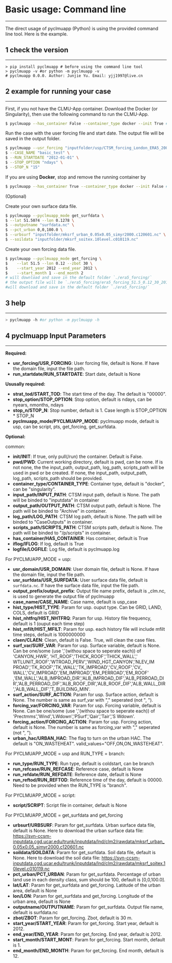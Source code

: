 # Basic usage: Command line
---

The direct usage of pyclmuapp (Python) is using the provided command line tool. Here is the example.


## 1 check the version
---
```
> pip install pyclmuapp # before using the command line tool
> pyclmuapp -v #or python -m pyclmuapp -v
# pyclmuapp 0.0.0. Author: Junjie Yu. Email: yjj1997@live.cn
```

## 2 example for running your case
---

First, if you not have the CLMU-App container. Download the Docker (or Singularity), then use the following command to run the CLMU-App.

```bash
$ pyclmuapp --has_container False --container_type docker --init True # or singularity
```


Run the case with the user forcing file and start date. The output file will be saved in the output folder.

```bash
$ pyclmuapp --usr_forcing "inputfolder/usp/CTSM_forcing_London_ERA5_2002_2014.nc" \
$ --CASE_NAME "basic_test" \
$ --RUN_STARTDATE "2012-01-01" \
$ --STOP_OPTION "ndays" \
$ --STOP_N "15" 
```

If you are using **Docker**, stop and remove the running container by

```bash
$ pyclmuapp --has_container True --container_type docker --init False # or singularity
```

(Optional)

Create your own surface data file.

```bash
$ pyclmuapp --pyclmuapp_mode get_surfdata \
$ --lat 51.5074 --lon 0.1278 \
$ --outputname "surfdata.nc" \
$ --pct_urban 0,0,100.0 \
$ --urbsurf "inputfolder/mksrf_urban_0.05x0.05_simyr2000.c120601.nc" \
$ --soildata "inputfolder/mksrf_soitex.10level.c010119.nc" 
```


Create your own forcing data file.

```bash
$ pyclmuapp --pyclmuapp_mode get_forcing \
$    --lat 51.5 --lon 0.12 --zbot 30 \
$    --start_year 2012 --end_year 2012 \
$    --start_month 1 --end_month 2
# will download and save in the default folder `./era5_forcing/`
# the output file will be `./era5_forcing/era5_forcing_51.5_0.12_30_2012_01_2012_2.nc`
#will download and save in the default folder `./era5_forcing/`
```

## 3 help
---

```bash
> pyclmuapp -h #or python -m pyclmuapp -h
```

## 4 pyclmuapp Input Parameters
---

**Required:**
- **usr_forcing/USR_FORCING**: User forcing file, default is None. If have the domain file, input the file path.
- **run_startdate/RUN_STARTDATE**: Start date, default is None

**Ususally required:**
- **strat_tod/START_TOD**: The start time of the day. The default is "00000".
- **stop_option/STOP_OPTION**: Stop option, default is ndays, can be nyears, nmonths, ndays
- **stop_n/STOP_N**: Stop number, default is 1. Case length is STOP_OPTION * STOP_N
- **pyclmuapp_mode/PYCLMUAPP_MODE**: pyclmuapp mode, default is usp, can be script, pts, get_forcing, get_surfdata.

**Optional:**

common: 

- **init/INIT**: If true, only pull(/run) the container. Default is False.
- **pwd/PWD**: Current working directory, default is pwd, can be none. If is not none, the the input_path, output_path, log_path, scripts_path will be used in pwd or be created. If none, the input_path, output_path, log_path, scripts_path should be provided.
- **container_type/CONTAINER_TYPE**: Container type, default is "docker", can be "singularity".
- **input_path/INPUT_PATH**: CTSM input path, default is None. The path will be binded to "inputdata" in container
- **output_path/OUTPUT_PATH**: CTSM output path, default is None. The path will be binded to "Archive" in container.
- **log_path/LOG_PATH**: CTSM log path, default is None. The path will be binded to "CaseOutputs" in container.
- **scripts_path/SCRIPTS_PATH**: CTSM scripts path, default is None. The path will be binded to "/p/scripts" in container.
- **has_container/HAS_CONTAINER**: Has container, default is True
- **iflog/IFLOG**: If log, default is True
- **logfile/LOGFILE**: Log file, default is pyclmuapp.log

For PYCLMUAPP_MODE = usp:
- **usr_domain/USR_DOMAIN**: User domain file, default is None. If have the domain file, input the file path.
- **usr_surfdata/USR_SURFDATA**: User surface data file, default is `surfdata.nc`. If have the surface data file, input the file path.
- **output_prefix/output_prefix**: Output file name prefix, default is _clm.nc, is used to generate the output file of pyclmuapp
- **case_name/CASE_NAME**: Case name, default is usp_case
- **hist_type/HIST_TYPE**: Param for usp. ouput type. Can be GRID, LAND, COLS, default is GRID
- **hist_nhtfrq/HIST_NHTFRQ**: Param for usp. History file frequency, default is 1 (ouput each time step)
- **hist_mfilt/HIST_MFILT**: Param for usp. each history file will include mfilt time steps, default is 1000000000
- **claen/CLAEN**: Clean, default is False. True, will clean the case files.
- **surf_var/SURF_VAR**: Param for usp. Surface variable, default is None. Can be one/some (use ','(withou space to seperate each)) of 'CANYON_HWR', 'HT_ROOF','THICK_ROOF','THICK_WALL',' WTLUNIT_ROOF','WTROAD_PERV','WIND_HGT_CANYON','NLEV_IM PROAD','TK_ROOF','TK_WALL','TK_IMPROAD','CV_ROOF','CV_ WALL','CV_IMPROAD','EM_IMPROAD','EM_PERROAD','EM_ROOF' ,'EM_WALL','ALB_IMPROAD_DIR','ALB_IMPROAD_DIF','ALB_PERROAD_DIR','ALB_PERROAD_DIF','ALB_ROOF_DIR','ALB_ROOF_DIF','ALB_WALL_DIR','ALB_WALL_DIF','T_BUILDING_MIN'.
- **surf_action/SURF_ACTION**: Param for usp. Surface action, default is None. The number is same as surf_var with "," seperated (not ", ").
- **forcing_var/FORCING_VAR**: Param for usp. Forcing variable, default is None. Can be one/some (use ','(withou space to seperate each)) of 'Prectmms','Wind','LWdown','PSurf','Qair','Tair','S Wdown'.
- **forcing_action/FORCING_ACTION**: Param for usp. Forcing action, default is None. The number is same as forcing_var with "," seperated (not ", ").
- **urban_hac/URBAN_HAC**: The flag to turn on the urban HAC. The default is "ON_WASTEHEAT". valid_values="OFF,ON,ON_WASTEHEAT".

For PYCLMUAPP_MODE = usp and RUN_TYPE = branch:
- **run_type/RUN_TYPE**: Run type, default is coldstart, can be branch
- **run_refcase/RUN_REFCASE**: Reference case, default is None
- **run_refdate/RUN_REFDATE**: Reference date, default is None
- **run_reftod/RUN_REFTOD**: Reference time of the day, default is 00000. Need to be provided when the RUN_TYPE is "branch".

For PYCLMUAPP_MODE = script:
- **script/SCRIPT**: Script file in container, default is None

For PYCLMUAPP_MODE = get_surfdata and get_forcing
- **urbsurf/URBSURF**: Param for get_surfdata. Urban surface data file, default is None. Here to download the urban surface data file: https://svn-ccsm-inputdata.cgd.ucar.edu/trunk/inputdata/lnd/clm2/rawdata/mksrf_urban_0.05x0.05_simyr2000.c120601.nc
- **soildata/SOILDATA**: Param for get_surfdata. Soil data file, default is None. Here to download the soil data file: https://svn-ccsm-inputdata.cgd.ucar.edu/trunk/inputdata/lnd/clm2/rawdata/mksrf_soitex.10level.c010119.nc
- **pct_urban/PCT_URBAN**:  Param for get_surfdata. Percentage of urban land use in each density class, sum should be 100, default is [0,0,100.0].
- **lat/LAT**: Param for get_surfdata and get_forcing. Latitude of the urban area, default is None
- **lon/LON**: Param for get_surfdata and get_forcing. Longitude of the urban area, default is None
- **outputname/OUTPUTNAME**: Param for get_surfdata. Output file name, default is surfdata.nc
- **zbot/ZBOT**: Param for get_forcing. Zbot, default is 30 m.
- **start_year/START_YEAR**: Param for get_forcing. Start year, default is 2012.
- **end_year/END_YEAR**: Param for get_forcing. End year, default is 2012.
- **start_month/START_MONT**: Param for get_forcing. Start month, default is 1.
- **end_month/END_MONTH**: Param for get_forcing. End month, default is 12.